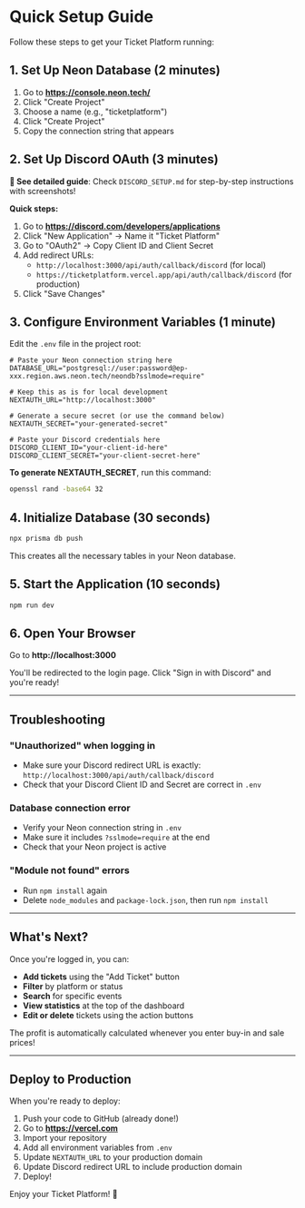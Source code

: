 # Quick Setup Guide

Follow these steps to get your Ticket Platform running:

## 1. Set Up Neon Database (2 minutes)

1. Go to **https://console.neon.tech/**
2. Click "Create Project"
3. Choose a name (e.g., "ticketplatform")
4. Click "Create Project"
5. Copy the connection string that appears

## 2. Set Up Discord OAuth (3 minutes)

**📖 See detailed guide**: Check `DISCORD_SETUP.md` for step-by-step instructions with screenshots!

**Quick steps:**
1. Go to **https://discord.com/developers/applications**
2. Click "New Application" → Name it "Ticket Platform"
3. Go to "OAuth2" → Copy Client ID and Client Secret
4. Add redirect URLs:
   - `http://localhost:3000/api/auth/callback/discord` (for local)
   - `https://ticketplatform.vercel.app/api/auth/callback/discord` (for production)
5. Click "Save Changes"

## 3. Configure Environment Variables (1 minute)

Edit the `.env` file in the project root:

```env
# Paste your Neon connection string here
DATABASE_URL="postgresql://user:password@ep-xxx.region.aws.neon.tech/neondb?sslmode=require"

# Keep this as is for local development
NEXTAUTH_URL="http://localhost:3000"

# Generate a secure secret (or use the command below)
NEXTAUTH_SECRET="your-generated-secret"

# Paste your Discord credentials here
DISCORD_CLIENT_ID="your-client-id-here"
DISCORD_CLIENT_SECRET="your-client-secret-here"
```

**To generate NEXTAUTH_SECRET**, run this command:
```bash
openssl rand -base64 32
```

## 4. Initialize Database (30 seconds)

```bash
npx prisma db push
```

This creates all the necessary tables in your Neon database.

## 5. Start the Application (10 seconds)

```bash
npm run dev
```

## 6. Open Your Browser

Go to **http://localhost:3000**

You'll be redirected to the login page. Click "Sign in with Discord" and you're ready!

---

## Troubleshooting

### "Unauthorized" when logging in
- Make sure your Discord redirect URL is exactly: `http://localhost:3000/api/auth/callback/discord`
- Check that your Discord Client ID and Secret are correct in `.env`

### Database connection error
- Verify your Neon connection string in `.env`
- Make sure it includes `?sslmode=require` at the end
- Check that your Neon project is active

### "Module not found" errors
- Run `npm install` again
- Delete `node_modules` and `package-lock.json`, then run `npm install`

---

## What's Next?

Once you're logged in, you can:
- **Add tickets** using the "Add Ticket" button
- **Filter** by platform or status
- **Search** for specific events
- **View statistics** at the top of the dashboard
- **Edit or delete** tickets using the action buttons

The profit is automatically calculated whenever you enter buy-in and sale prices!

---

## Deploy to Production

When you're ready to deploy:

1. Push your code to GitHub (already done!)
2. Go to **https://vercel.com**
3. Import your repository
4. Add all environment variables from `.env`
5. Update `NEXTAUTH_URL` to your production domain
6. Update Discord redirect URL to include production domain
7. Deploy!

Enjoy your Ticket Platform! 🎫
